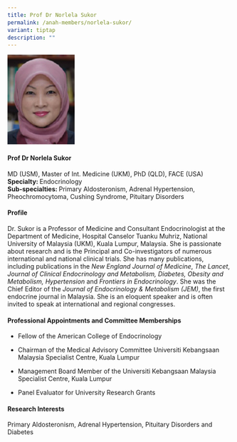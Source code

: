 ```yaml
---
title: Prof Dr Norlela Sukor
permalink: /anah-members/norlela-sukor/
variant: tiptap
description: ""
---
```

<p></p><div class="isomer-image-wrapper"><img style="width: 30%;" height="auto" width="100%" alt="" src="/images/ANAH ASEAN Network of Adrenal/Members/CRN__ANAH___Prof_Dr_Norela_Sukor.png"></div><h4><strong>Prof Dr Norlela Sukor</strong></h4><p>MD (USM), Master of Int. Medicine (UKM), PhD (QLD), FACE (USA)<br><strong>Specialty: </strong>Endocrinology<br><strong>Sub-specialties: </strong>Primary Aldosteronism, Adrenal Hypertension, Pheochromocytoma, Cushing Syndrome, Pituitary Disorders</p><h4><strong>Profile</strong></h4><p>Dr. Sukor is a Professor of Medicine and Consultant Endocrinologist at the Department of Medicine, Hospital Canselor Tuanku Muhriz, National University of Malaysia (UKM), Kuala Lumpur, Malaysia. She is passionate about research and is the Principal and Co-investigators of numerous international and national clinical trials. She has many publications, including publications in the <em>New England Journal of Medicine</em>, <em>The Lancet</em>, <em>Journal of Clinical Endocrinology and Metabolism, Diabetes, Obesity and Metabolism, Hypertension</em> and <em>Frontiers in Endocrinology</em>. She was the Chief Editor of the <em>Journal of Endocrinology &amp; Metabolism (JEM)</em>, the first endocrine journal in Malaysia. She is an eloquent speaker and is often invited to speak at international and regional congresses.</p><h4><strong>Professional Appointments and Committee Memberships</strong></h4><ul data-tight="true" class="tight"><li><p>Fellow of the American College of Endocrinology<br></p></li><li><p>Chairman of the Medical Advisory Committee Universiti Kebangsaan Malaysia Specialist Centre, Kuala Lumpur<br></p></li><li><p>Management Board Member of the Universiti Kebangsaan Malaysia Specialist Centre, Kuala Lumpur<br></p></li><li><p>Panel Evaluator for University Research Grants</p></li></ul><h4><strong>Research Interests</strong></h4><p>Primary Aldosteronism, Adrenal Hypertension, Pituitary Disorders and Diabetes</p>